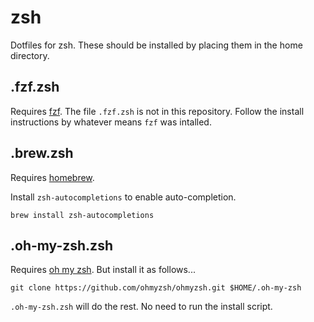 # zsh

Dotfiles for zsh. These should be installed by placing them in the home directory.

## .fzf.zsh

Requires [fzf](https://github.com/junegunn/fzf). The file `.fzf.zsh` is not in this repository. Follow the install instructions by whatever means `fzf` was intalled.

## .brew.zsh

Requires [homebrew](https://brew.sh).

Install `zsh-autocompletions` to enable auto-completion.

```
brew install zsh-autocompletions
```

## .oh-my-zsh.zsh

Requires [oh my zsh](https://ohmyz.sh). But install it as follows...

```
git clone https://github.com/ohmyzsh/ohmyzsh.git $HOME/.oh-my-zsh
```

`.oh-my-zsh.zsh` will do the rest. No need to run the install script.

